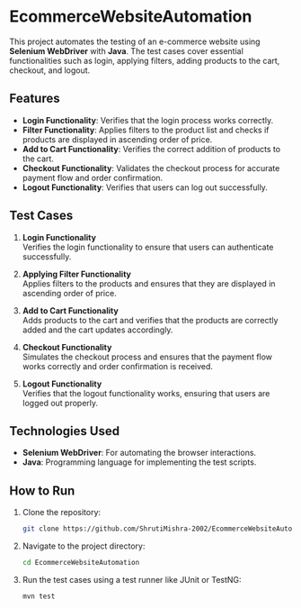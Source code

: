 # EcommerceWebsiteAutomation

This project automates the testing of an e-commerce website using **Selenium WebDriver** with **Java**. The test cases cover essential functionalities such as login, applying filters, adding products to the cart, checkout, and logout.

## Features

- **Login Functionality**: Verifies that the login process works correctly.
- **Filter Functionality**: Applies filters to the product list and checks if products are displayed in ascending order of price.
- **Add to Cart Functionality**: Verifies the correct addition of products to the cart.
- **Checkout Functionality**: Validates the checkout process for accurate payment flow and order confirmation.
- **Logout Functionality**: Verifies that users can log out successfully.

## Test Cases

1. **Login Functionality**  
   Verifies the login functionality to ensure that users can authenticate successfully.

2. **Applying Filter Functionality**  
   Applies filters to the products and ensures that they are displayed in ascending order of price.

3. **Add to Cart Functionality**  
   Adds products to the cart and verifies that the products are correctly added and the cart updates accordingly.

4. **Checkout Functionality**  
   Simulates the checkout process and ensures that the payment flow works correctly and order confirmation is received.

5. **Logout Functionality**  
   Verifies that the logout functionality works, ensuring that users are logged out properly.

## Technologies Used

- **Selenium WebDriver**: For automating the browser interactions.
- **Java**: Programming language for implementing the test scripts.

## How to Run

1. Clone the repository:
   ```bash
   git clone https://github.com/ShrutiMishra-2002/EcommerceWebsiteAutomation.git

2. Navigate to the project directory:
   ```bash
   cd EcommerceWebsiteAutomation
3. Run the test cases using a test runner like JUnit or TestNG:
   ```bash
   mvn test

